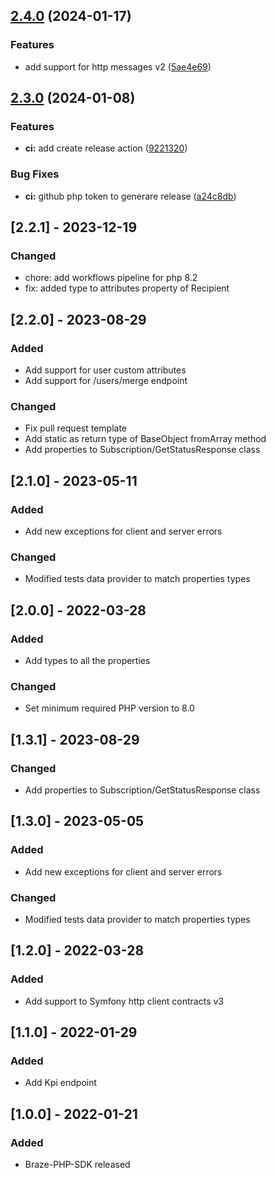 ## [2.4.0](https://github.com/immobiliare/braze-php-sdk/compare/v2.3.0...v2.4.0) (2024-01-17)


### Features

* add support for http messages v2 ([5ae4e69](https://github.com/immobiliare/braze-php-sdk/commit/5ae4e6960df9b8aa13795ed081d0123daa070189))

## [2.3.0](https://github.com/immobiliare/braze-php-sdk/compare/v2.2.1...v2.3.0) (2024-01-08)


### Features

* **ci:** add create release action ([9221320](https://github.com/immobiliare/braze-php-sdk/commit/9221320f12c784a3352ffdded96fdd0e95779561))


### Bug Fixes

* **ci:** github php token to generare release ([a24c8db](https://github.com/immobiliare/braze-php-sdk/commit/a24c8db67c54d868e5ab32bdcf2304d58b80b803))

## [2.2.1] - 2023-12-19

### Changed
- chore: add workflows pipeline for php 8.2 
- fix: added type to attributes property of Recipient


## [2.2.0] - 2023-08-29 

### Added
- Add support for user custom attributes
- Add support for /users/merge endpoint

### Changed
- Fix pull request template
- Add static as return type of BaseObject fromArray method
- Add properties to Subscription/GetStatusResponse class

## [2.1.0] - 2023-05-11 

### Added
- Add new exceptions for client and server errors

### Changed
- Modified tests data provider to match properties types

## [2.0.0] - 2022-03-28
### Added
- Add types to all the properties

### Changed
- Set minimum required PHP version to 8.0

## [1.3.1] - 2023-08-29
### Changed
- Add properties to Subscription/GetStatusResponse class

## [1.3.0] - 2023-05-05
### Added
- Add new exceptions for client and server errors

### Changed
- Modified tests data provider to match properties types

## [1.2.0] - 2022-03-28
### Added
- Add support to Symfony http client contracts v3

## [1.1.0] - 2022-01-29
### Added
- Add Kpi endpoint

## [1.0.0] - 2022-01-21
### Added
- Braze-PHP-SDK released

